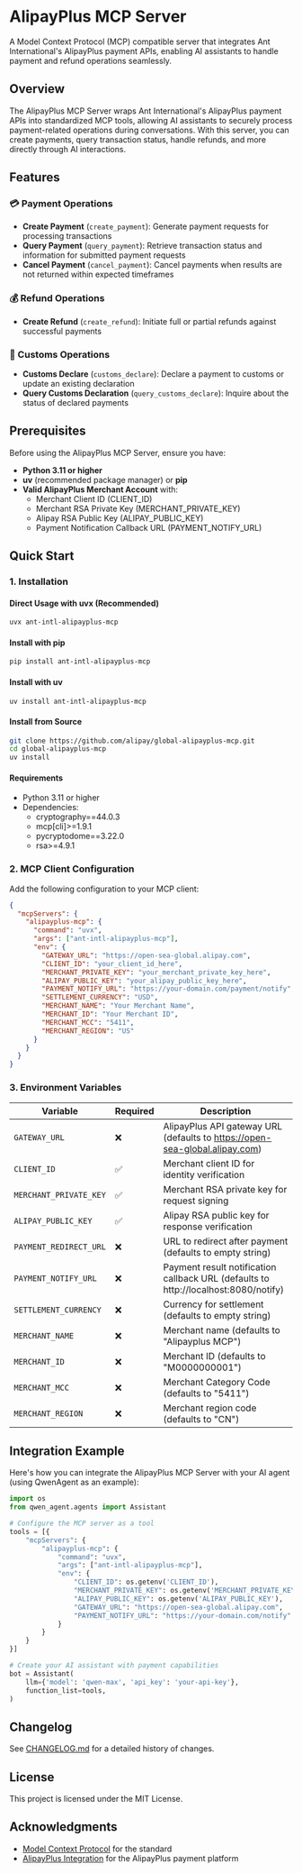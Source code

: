 # AlipayPlus MCP Server

A Model Context Protocol (MCP) compatible server that integrates Ant International's AlipayPlus payment APIs, enabling AI assistants to handle payment and refund operations seamlessly.

## Overview

The AlipayPlus MCP Server wraps Ant International's AlipayPlus payment APIs into standardized MCP tools, allowing AI assistants to securely process payment-related operations during conversations. With this server, you can create payments, query transaction status, handle refunds, and more directly through AI interactions.

## Features

### 💳 Payment Operations
- **Create Payment** (`create_payment`): Generate payment requests for processing transactions
- **Query Payment** (`query_payment`): Retrieve transaction status and information for submitted payment requests
- **Cancel Payment** (`cancel_payment`): Cancel payments when results are not returned within expected timeframes

### 💰 Refund Operations
- **Create Refund** (`create_refund`): Initiate full or partial refunds against successful payments

### 🛃 Customs Operations
- **Customs Declare** (`customs_declare`): Declare a payment to customs or update an existing declaration
- **Query Customs Declaration** (`query_customs_declare`): Inquire about the status of declared payments


## Prerequisites

Before using the AlipayPlus MCP Server, ensure you have:

- **Python 3.11 or higher**
- **uv** (recommended package manager) or **pip**
- **Valid AlipayPlus Merchant Account** with:
  - Merchant Client ID (CLIENT_ID)
  - Merchant RSA Private Key (MERCHANT_PRIVATE_KEY)
  - Alipay RSA Public Key (ALIPAY_PUBLIC_KEY)
  - Payment Notification Callback URL (PAYMENT_NOTIFY_URL)


## Quick Start

### 1. Installation

#### Direct Usage with uvx (Recommended)
```bash
uvx ant-intl-alipayplus-mcp
```

#### Install with pip
```bash
pip install ant-intl-alipayplus-mcp
```

#### Install with uv
```bash
uv install ant-intl-alipayplus-mcp
```

#### Install from Source
```bash
git clone https://github.com/alipay/global-alipayplus-mcp.git
cd global-alipayplus-mcp
uv install
```

#### Requirements
- Python 3.11 or higher
- Dependencies:
  - cryptography==44.0.3
  - mcp[cli]>=1.9.1
  - pycryptodome==3.22.0
  - rsa>=4.9.1

### 2. MCP Client Configuration
Add the following configuration to your MCP client:

```json
{
  "mcpServers": {
    "alipayplus-mcp": {
      "command": "uvx",
      "args": ["ant-intl-alipayplus-mcp"],
      "env": {
        "GATEWAY_URL": "https://open-sea-global.alipay.com",
        "CLIENT_ID": "your_client_id_here",
        "MERCHANT_PRIVATE_KEY": "your_merchant_private_key_here",
        "ALIPAY_PUBLIC_KEY": "your_alipay_public_key_here",
        "PAYMENT_NOTIFY_URL": "https://your-domain.com/payment/notify",
        "SETTLEMENT_CURRENCY": "USD",
        "MERCHANT_NAME": "Your Merchant Name",
        "MERCHANT_ID": "Your Merchant ID",
        "MERCHANT_MCC": "5411",
        "MERCHANT_REGION": "US"
      }
    }
  }
}
```

### 3. Environment Variables

| Variable | Required | Description |
| --- |----------| --- |
| `GATEWAY_URL` | ❌        | AlipayPlus API gateway URL (defaults to https://open-sea-global.alipay.com) |
| `CLIENT_ID` | ✅        | Merchant client ID for identity verification |
| `MERCHANT_PRIVATE_KEY` | ✅        | Merchant RSA private key for request signing |
| `ALIPAY_PUBLIC_KEY` | ✅        | Alipay RSA public key for response verification |
| `PAYMENT_REDIRECT_URL` | ❌        | URL to redirect after payment (defaults to empty string) |
| `PAYMENT_NOTIFY_URL` | ❌        | Payment result notification callback URL (defaults to http://localhost:8080/notify) |
| `SETTLEMENT_CURRENCY` | ❌        | Currency for settlement (defaults to empty string) |
| `MERCHANT_NAME` | ❌        | Merchant name (defaults to "Alipayplus MCP") |
| `MERCHANT_ID` | ❌        | Merchant ID (defaults to "M0000000001") |
| `MERCHANT_MCC` | ❌        | Merchant Category Code (defaults to "5411") |
| `MERCHANT_REGION` | ❌        | Merchant region code (defaults to "CN") |


## Integration Example
Here's how you can integrate the AlipayPlus MCP Server with your AI agent (using QwenAgent as an example):

```python
import os
from qwen_agent.agents import Assistant

# Configure the MCP server as a tool
tools = [{
    "mcpServers": {
        "alipayplus-mcp": {
            "command": "uvx",
            "args": ["ant-intl-alipayplus-mcp"],
            "env": {
                "CLIENT_ID": os.getenv('CLIENT_ID'),
                "MERCHANT_PRIVATE_KEY": os.getenv('MERCHANT_PRIVATE_KEY'),
                "ALIPAY_PUBLIC_KEY": os.getenv('ALIPAY_PUBLIC_KEY'),
                "GATEWAY_URL": "https://open-sea-global.alipay.com",
                "PAYMENT_NOTIFY_URL": "https://your-domain.com/notify"
            }
        }
    }
}]

# Create your AI assistant with payment capabilities
bot = Assistant(
    llm={'model': 'qwen-max', 'api_key': 'your-api-key'},
    function_list=tools,
)
```

## Changelog
See [CHANGELOG.md](CHANGELOG.md) for a detailed history of changes.

## License
This project is licensed under the MIT License.

## Acknowledgments
- [Model Context Protocol](https://modelcontextprotocol.io/) for the standard
- [AlipayPlus Integration](https://docs.alipayplus.com/alipayplus/alipayplus/api_acq/api_overview?role=ACQP&product=Payment1&version=1.4.6) for the AlipayPlus payment platform
